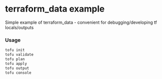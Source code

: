 # terraform_data example

Simple example of terraform_data - convenient for debugging/developing tf locals/outputs


### Usage
 
```bash
tofu init
tofu validate
tofu plan
tofu apply
tofu output
tofu console
```